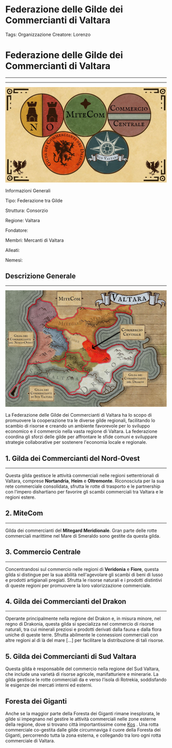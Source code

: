 # Federazione delle Gilde dei Commercianti di Valtara

Tags: Organizzazione
Creatore: Lorenzo

# Federazione delle Gilde dei Commercianti di Valtara

---

---

![BELLISSIMO.jpg](BELLISSIMO.jpg)

Informazioni Generali

Tipo: Federazione tra Gilde

Struttura: Consorzio

Regione: Valtara

Fondatore: 

Membri: Mercanti di Valtara

Alleati:

Nemesi:

## Descrizione Generale

---

![commercio.jpg](commercio.jpg)

La Federazione delle Gilde dei Commercianti di Valtara ha lo scopo di promuovere la cooperazione tra le diverse gilde regionali, facilitando lo scambio di risorse e creando un ambiente favorevole per lo sviluppo economico e il commercio nella vasta regione di Valtara. La federazione coordina gli sforzi delle gilde per affrontare le sfide comuni e sviluppare strategie collaborative per sostenere l'economia locale e regionale.

## 1. Gilda dei Commercianti del Nord-Ovest

---

Questa gilda gestisce le attività commerciali nelle regioni settentrionali di Valtara, comprese **Nortandria**, **Heim** e **Oltremonte**. Riconosciuta per la sua rete commerciale consolidata, sfrutta le rotte di trasporto e le partnership con l’impero dishartiano per favorire gli scambi commerciali tra Valtara e le regioni estere.

## 2. MiteCom

---

Gilda dei commercianti del **Mitegard Meridionale**. Gran parte delle rotte commerciali marittime nel Mare di Smeraldo sono gestite da questa gilda.

## 3. Commercio Centrale

---

 Concentrandosi sul commercio nelle regioni di **Veridonia** e **Fiore**, questa gilda si distingue per la sua abilità nell'agevolare gli scambi di beni di lusso e prodotti artigianali pregiati. Sfrutta le risorse naturali e i prodotti distintivi di queste regioni per promuovere la loro valorizzazione commerciale.

## 4. Gilda dei Commercianti del Drakon

---

Operante principalmente nella regione del Drakon e, in misura minore, nel regno di Drakonia, questa gilda si specializza nel commercio di risorse naturali, tra cui minerali preziosi e prodotti derivati dalla fauna e dalla flora uniche di queste terre. Sfrutta abilmente le connessioni commerciali con altre regioni al di là del mare […] per facilitare la distribuzione di tali risorse.

## 5. Gilda dei Commercianti di Sud Valtara

Questa gilda è responsabile del commercio nella regione del Sud Valtara, che include una varietà di risorse agricole, manifatturiere e minerarie. La gilda gestisce le rotte commerciali da e verso l’isola di Rotrekia, soddisfando le esigenze dei mercati interni ed esterni.

## Foresta dei Giganti

Anche se la maggior parte della Foresta dei Giganti rimane inesplorata, le gilde si impegnano nel gestire le attività commerciali nelle zone esterne della regione, dove si trovano città importantissime come [Kos](Kos%20bb2884f1df2e4e47890b8cefddb5e4bd.md) . Una rotta commerciale co-gestita dalle gilde circumnaviga il cuore della Foresta dei Giganti, percorrendo tutta la zona esterna, e collegando tra loro ogni rotta commerciale di Valtara.